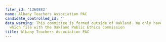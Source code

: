 ```yaml
---
filer_id: '1360882'
name: Albany Teachers Association PAC
candidate_controlled_id: ''
data_warning: This committee is formed outside of Oakland. We only have data on committees
  which file with the Oakland Public Ethics Commission
title: Albany Teachers Association PAC
---
```

